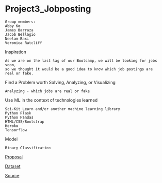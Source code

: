 # Project3_Jobposting



```
Group members:
Abby Ko
James Barraza
Jacob Bellagio
Neelam Baxi 
Veronica Ratcliff
```

Inspiration
```
As we are on the last lag of our Bootcamp, we will be looking for jobs soon, 
so we thought it would be a good idea to know which job postings are real or fake. 
```
Find a Problem worth Solving, Analyzing, or Visualizing

```
Analyzing - which jobs are real or fake
```

Use ML in the context of technologies learned 
```
Sci-Kit Learn and/or another machine learning library
Python Flask
Python Pandas
HTML/CSS/Bootstrap
Heroku
Tensorflow
```
Model
```
Binary Classification

```





[Proposal](https://docs.google.com/document/d/1q-lP7pjM4ox4Ghlm9fdRbyphThmLXXM5fxh2XEV2_Tg/edit)

[Dataset](https://www.kaggle.com/shivamb/real-or-fake-fake-jobposting-prediction)

[Source](https://www.kaggle.com/)
